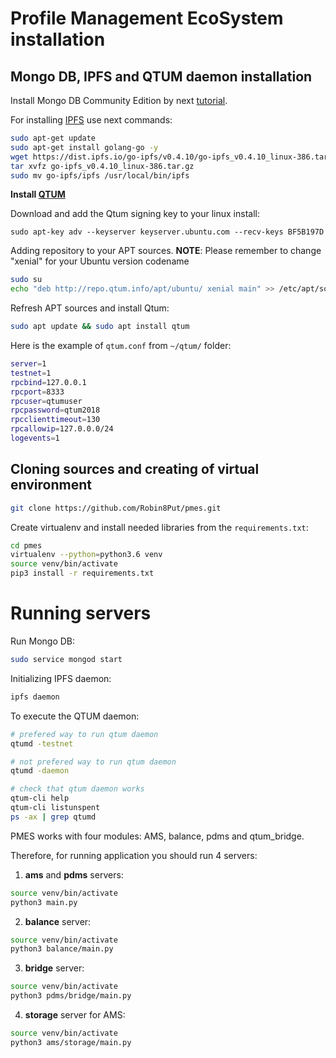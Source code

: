 # Profile Management EcoSystem installation

## Mongo DB, IPFS and QTUM daemon installation

Install Mongo DB Community Edition by next [tutorial](https://docs.mongodb.com/manual/tutorial/install-mongodb-on-ubuntu/).

For installing [IPFS](https://ipfs.io/docs/getting-started/) use next commands:

```bash
sudo apt-get update
sudo apt-get install golang-go -y
wget https://dist.ipfs.io/go-ipfs/v0.4.10/go-ipfs_v0.4.10_linux-386.tar.gz
tar xvfz go-ipfs_v0.4.10_linux-386.tar.gz
sudo mv go-ipfs/ipfs /usr/local/bin/ipfs
```

**Install [QTUM](https://github.com/qtumproject/qtum/wiki/How-to-Stake-QTUM-using-a-Linux-Virtual-Private-Server-(VPS))**

Download and add the Qtum signing key to your linux install:

```bah
sudo apt-key adv --keyserver keyserver.ubuntu.com --recv-keys BF5B197D
```

Adding repository to your APT sources. **NOTE**: Please remember to change "xenial" for your Ubuntu version codename

```bash
sudo su
echo "deb http://repo.qtum.info/apt/ubuntu/ xenial main" >> /etc/apt/sources.list
```

Refresh APT sources and install Qtum:

```bash
sudo apt update && sudo apt install qtum
```

Here is the example of `qtum.conf` from `~/qtum/` folder:

```bash
server=1
testnet=1
rpcbind=127.0.0.1
rpcport=8333
rpcuser=qtumuser
rpcpassword=qtum2018
rpcclienttimeout=130
rpcallowip=127.0.0.0/24
logevents=1
```

## Cloning sources and creating of virtual environment

```bash
git clone https://github.com/Robin8Put/pmes.git
```

Create virtualenv and install needed libraries from the `requirements.txt`:

```bash
cd pmes
virtualenv --python=python3.6 venv
source venv/bin/activate
pip3 install -r requirements.txt
```

# Running servers

Run Mongo DB:

```bash
sudo service mongod start
```

Initializing IPFS daemon:

```bash
ipfs daemon
```

To execute the QTUM daemon:

```bash
# prefered way to run qtum daemon
qtumd -testnet

# not prefered way to run qtum daemon
qtumd -daemon

# check that qtum daemon works
qtum-cli help
qtum-cli listunspent
ps -ax | grep qtumd
```

PMES works with four modules: AMS, balance, pdms and qtum_bridge.

Therefore, for running application you should run 4 servers:

1. **ams** and **pdms** servers:

```bash
source venv/bin/activate
python3 main.py
```

2. **balance** server:

```bash
source venv/bin/activate
python3 balance/main.py
```

3. **bridge** server:

```bash
source venv/bin/activate
python3 pdms/bridge/main.py
```

4. **storage** server for AMS:

```bash
source venv/bin/activate
python3 ams/storage/main.py
```
